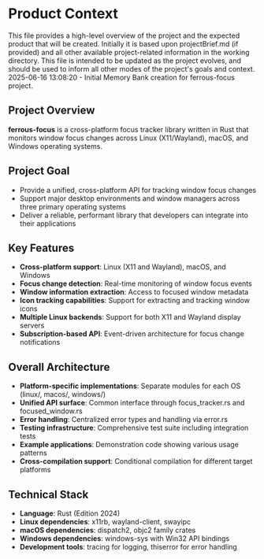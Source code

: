 # Product Context

This file provides a high-level overview of the project and the expected product that will be created. Initially it is based upon projectBrief.md (if provided) and all other available project-related information in the working directory. This file is intended to be updated as the project evolves, and should be used to inform all other modes of the project's goals and context.
2025-06-16 13:08:20 - Initial Memory Bank creation for ferrous-focus project.

## Project Overview

**ferrous-focus** is a cross-platform focus tracker library written in Rust that monitors window focus changes across Linux (X11/Wayland), macOS, and Windows operating systems.

## Project Goal

-   Provide a unified, cross-platform API for tracking window focus changes
-   Support major desktop environments and window managers across three primary operating systems
-   Deliver a reliable, performant library that developers can integrate into their applications

## Key Features

-   **Cross-platform support**: Linux (X11 and Wayland), macOS, and Windows
-   **Focus change detection**: Real-time monitoring of window focus events
-   **Window information extraction**: Access to focused window metadata
-   **Icon tracking capabilities**: Support for extracting and tracking window icons
-   **Multiple Linux backends**: Support for both X11 and Wayland display servers
-   **Subscription-based API**: Event-driven architecture for focus change notifications

## Overall Architecture

-   **Platform-specific implementations**: Separate modules for each OS (linux/, macos/, windows/)
-   **Unified API surface**: Common interface through focus_tracker.rs and focused_window.rs
-   **Error handling**: Centralized error types and handling via error.rs
-   **Testing infrastructure**: Comprehensive test suite including integration tests
-   **Example applications**: Demonstration code showing various usage patterns
-   **Cross-compilation support**: Conditional compilation for different target platforms

## Technical Stack

-   **Language**: Rust (Edition 2024)
-   **Linux dependencies**: x11rb, wayland-client, swayipc
-   **macOS dependencies**: dispatch2, objc2 family crates
-   **Windows dependencies**: windows-sys with Win32 API bindings
-   **Development tools**: tracing for logging, thiserror for error handling
